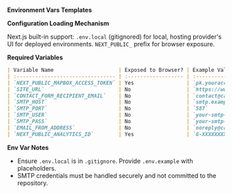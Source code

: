 **Environment Vars Templates**

**Configuration Loading Mechanism**

Next.js built-in support: `.env.local` (gitignored) for local, hosting provider's UI for deployed environments. `NEXT_PUBLIC_` prefix for browser exposure.

**Required Variables**

```markdown
| Variable Name                     | Exposed to Browser? | Example Value                          | Description                                                                      | Used In      |
| :-------------------------------- | :------------------ | :------------------------------------- | :------------------------------------------------------------------------------- | :----------- |
| `NEXT_PUBLIC_MAPBOX_ACCESS_TOKEN` | Yes                 | `pk.youraccesstokenhere`               | Access token for Mapbox GL JS (if Mapbox is chosen).                             | Frontend     |
| `SITE_URL`                        | No                  | `https://www.caesarooh.com`            | Base URL of the production site (for sitemap, absolute URLs).                    | Server-side  |
| `CONTACT_FORM_RECIPIENT_EMAIL`    | No                  | `contact@caesarooh.com`                | Email address to receive contact form submissions (for self-hosted).           | Server-side  |
| `SMTP_HOST`                       | No                  | `smtp.example.com`                     | SMTP server host (for self-hosted contact form).                                 | Server-side  |
| `SMTP_PORT`                       | No                  | `587`                                  | SMTP server port.                                                                | Server-side  |
| `SMTP_USER`                       | No                  | `your-smtp-username`                   | SMTP server username.                                                            | Server-side  |
| `SMTP_PASS`                       | No                  | `your-smtp-password`                   | SMTP server password.                                                            | Server-side  |
| `EMAIL_FROM_ADDRESS`              | No                  | `noreply@caesarooh.com`                | "From" address for emails sent by the system (contact form).                   | Server-side  |
| `NEXT_PUBLIC_ANALYTICS_ID`        | Yes                 | `G-XXXXXXXXXX`                         | (Optional) Google Analytics ID or similar.                                       | Frontend     |
```

**Env Var Notes**

  * Ensure `.env.local` is in `.gitignore`. Provide `.env.example` with placeholders.
  * SMTP credentials must be handled securely and not committed to the repository. 